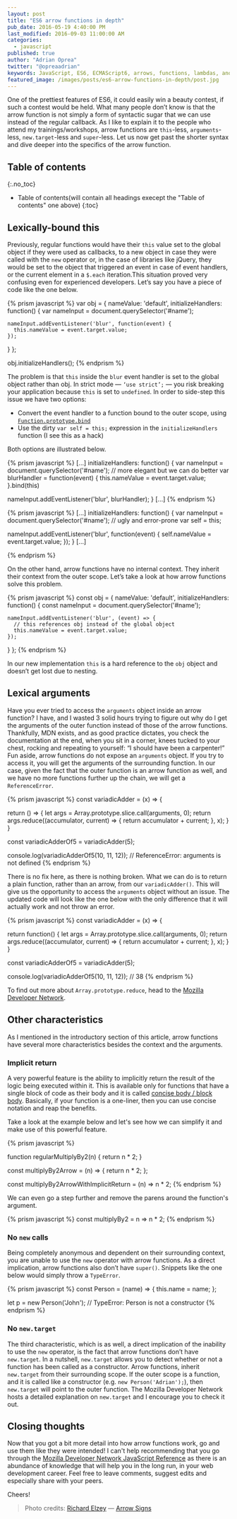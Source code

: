 ```yaml
---
layout: post
title: "ES6 arrow functions in depth"
pub_date: 2016-05-19 4:40:00 PM
last_modified: 2016-09-03 11:00:00 AM
categories:
  - javascript
published: true
author: "Adrian Oprea"
twitter: "@opreaadrian"
keywords: JavaScript, ES6, ECMAScript6, arrows, functions, lambdas, anonymous functions, arrow functions, Babel
featured_image: /images/posts/es6-arrow-functions-in-depth/post.jpg
---
```


One of the prettiest features of ES6, it could easily win a beauty contest, if such a contest would be held. What many people don’t know is that the arrow function is not simply a form of syntactic sugar that we can use instead of the regular callback.
As I like to explain it to the people who attend my trainings/workshops, arrow functions are `this`-less, `arguments`-less, `new.target`-less and `super`-less.
Let us now get past the shorter syntax and dive deeper into the specifics of the arrow function.

## Table of contents
{:.no_toc}

* Table of contents(will contain all headings execept the "Table of contents" one above)
{:toc}

## Lexically-bound this

Previously, regular functions would have their `this` value set to the global object if they were used as callbacks, to a new object in case they were called with the `new` operator or, in the case of libraries like jQuery, they would be set to the object that triggered an event in case of event handlers, or the current element in a `$.each` iteration.This situation proved very confusing even for experienced developers.
Let’s say you have a piece of code like the one below.

{% prism javascript %}
var obj = {
  nameValue: 'default',
  initializeHandlers: function() {
    var nameInput = document.querySelector('#name');

    nameInput.addEventListener('blur', function(event) {
      this.nameValue = event.target.value;
    });
  }
};

obj.initializeHandlers();
{% endprism %}

The problem is that `this` inside the `blur` event handler is set to the global object rather than obj. In strict mode &mdash; `‘use strict’;` &mdash; you risk breaking your application because `this` is set to `undefined`. In order to side-step this issue we have two options:

- Convert the event handler to a function bound to the outer scope, using [`Function.prototype.bind`](https://developer.mozilla.org/en-US/docs/Web)
- Use the dirty `var self = this;` expression in the `initializeHandlers` function (I see this as a hack)

Both options are illustrated below.

{% prism javascript %}
[...]
initializeHandlers: function() {
  var nameInput = document.querySelector('#name');
  // more elegant but we can do better
  var blurHandler = function(event) {
    this.nameValue = event.target.value;
  }.bind(this)

  nameInput.addEventListener('blur', blurHandler);
}
[...]
{% endprism %}

{% prism javascript %}
[...]
initializeHandlers: function() {
  var nameInput = document.querySelector('#name');
  // ugly and error-prone
  var self = this;

  nameInput.addEventListener('blur', function(event) {
    self.nameValue = event.target.value;
  });
}
[...]

{% endprism %}

On the other hand, arrow functions have no internal context. They inherit their context from the outer scope. Let’s take a look at how arrow functions solve this problem.

{% prism javascript %}
const obj = {
  nameValue: 'default',
  initializeHandlers: function() {
    const nameInput = document.querySelector('#name');

    nameInput.addEventListener('blur', (event) => {
      // this references obj instead of the global object
      this.nameValue = event.target.value;
    });
  }
};
{% endprism %}

In our new implementation `this` is a hard reference to the `obj` object and doesn’t get lost due to nesting.

## Lexical arguments

Have you ever tried to access the `arguments` object inside an arrow function? I have, and I wasted 3 solid hours trying to figure out why do I get the arguments of the outer function instead of those of the arrow functions.
Thankfully, MDN exists, and as good practice dictates, you check the documentation at the end, when you sit in a corner, knees tucked to your chest, rocking and repeating to yourself: “I should have been a carpenter!”
Fun aside, arrow functions do not expose an `arguments` object. If you try to access it, you will get the arguments of the surrounding function. In our case, given the fact that the outer function is an arrow function as well, and we have no more functions further up the chain, we will get a `ReferenceError`.

{% prism javascript %}
const variadicAdder = (x) => {

  return () => {
    let args = Array.prototype.slice.call(arguments, 0);
    return args.reduce((accumulator, current) => {
      return accumulator + current;
    }, x);
  }
}

const variadicAdderOf5 = variadicAdder(5);

console.log(variadicAdderOf5(10, 11, 12));
// ReferenceError: arguments is not defined
{% endprism %}

There is no fix here, as there is nothing broken. What we can do is to return a plain function, rather than an arrow, from our `variadicAdder()`.
This will give us the opportunity to access the `arguments` object without an issue. The updated code will look like the one below with the only difference
that it will actually work and not throw an error.

{% prism javascript %}
const variadicAdder = (x) => {

  return function() {
    let args = Array.prototype.slice.call(arguments, 0);
    return args.reduce((accumulator, current) => {
      return accumulator + current;
    }, x);
  }
}

const variadicAdderOf5 = variadicAdder(5);

console.log(variadicAdderOf5(10, 11, 12));
// 38
{% endprism %}

To find out more about `Array.prototype.reduce`, head to the [Mozilla Developer Network](https://developer.mozilla.org/en-US/docs/Web/JavaScript/Reference/Global_Objects/Array/Reduce).

## Other characteristics
As I mentioned in the introductory section of this article, arrow functions have several more characteristics besides the context and the arguments.  

### Implicit return 
A very powerful feature is the ability to implicitly return the result of the logic being executed within it. This is available only for functions that have a single block of code as their body and it is called [concise body / block body](https://developer.mozilla.org/en-US/docs/Web/JavaScript/Reference/Functions/Arrow_functions#Function_body "More info on arrow functions concise body"). Basically, if your function is a one-liner, then you can use concise notation and reap the benefits.

Take a look at the example below and let's see how we can simplify it and make use of this powerful feature.

{% prism javascript %}

function regularMultiplyBy2(n) {
  return n * 2;
}

const multiplyBy2Arrow = (n) => {
  return n * 2;
};

const multiplyBy2ArrowWithImplicitReturn = (n) => n * 2;
{% endprism %}

We can even go a step further and remove the parens around the function's argument.

{% prism javascript %}
const multiplyBy2 = n => n * 2;
{% endprism %}

### No `new` calls

Being completely anonymous and dependent on their surrounding context, you are unable to use the `new` operator with arrow functions. As a direct implication, arrow functions also don’t have `super()`. Snippets like the one below would simply throw a `TypeError`.

{% prism javascript %}
const Person = (name) => {
  this.name = name;
};

let p = new Person('John');
// TypeError: Person is not a constructor
{% endprism %}

### No `new.target`

The third characteristic, which is as well, a direct implication of the inability to use the `new` operator, is the fact that arrow functions don’t have `new.target`. In a nutshell, `new.target` allows you to detect whether or not a function has been called as a constructor.
Arrow functions, inherit `new.target` from their surrounding scope. If the outer scope is a function, and it is called like a constructor (e.g. `new Person('Adrian');`), then `new.target` will point to the outer function.
The Mozilla Developer Network hosts a detailed explanation on `new.target` and I encourage you to check it out.

## Closing thoughts

Now that you got a bit more detail into how arrow functions work, go and use them like they were intended!
I can't help recommending that you go through the [Mozilla Developer Network JavaScript Reference](https://developer.mozilla.org/en-US/docs/Web/JavaScript/Reference) as
there is an abundance of knowledge that will help you in the long run, in your web development career.
Feel free to leave comments, suggest edits and especially share with your peers.

Cheers!

> Photo credits:
> [Richard Elzey](https://www.flickr.com/photos/elzey/) &mdash; [Arrow Signs](https://flic.kr/p/9ZDxat)
